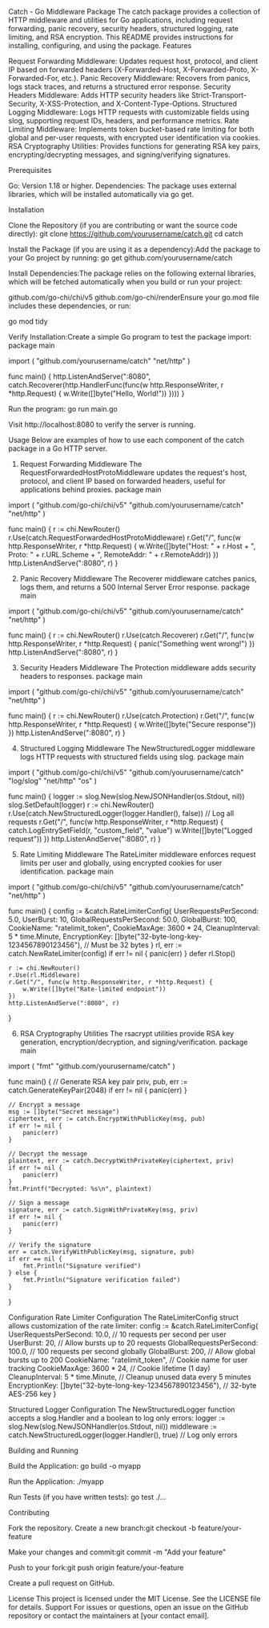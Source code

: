 Catch - Go Middleware Package
The catch package provides a collection of HTTP middleware and utilities for Go applications, including request forwarding, panic recovery, security headers, structured logging, rate limiting, and RSA encryption. This README provides instructions for installing, configuring, and using the package.
Features

Request Forwarding Middleware: Updates request host, protocol, and client IP based on forwarded headers (X-Forwarded-Host, X-Forwarded-Proto, X-Forwarded-For, etc.).
Panic Recovery Middleware: Recovers from panics, logs stack traces, and returns a structured error response.
Security Headers Middleware: Adds HTTP security headers like Strict-Transport-Security, X-XSS-Protection, and X-Content-Type-Options.
Structured Logging Middleware: Logs HTTP requests with customizable fields using slog, supporting request IDs, headers, and performance metrics.
Rate Limiting Middleware: Implements token bucket-based rate limiting for both global and per-user requests, with encrypted user identification via cookies.
RSA Cryptography Utilities: Provides functions for generating RSA key pairs, encrypting/decrypting messages, and signing/verifying signatures.

Prerequisites

Go: Version 1.18 or higher.
Dependencies: The package uses external libraries, which will be installed automatically via go get.

Installation

Clone the Repository (if you are contributing or want the source code directly):
git clone https://github.com/yourusername/catch.git
cd catch


Install the Package (if you are using it as a dependency):Add the package to your Go project by running:
go get github.com/yourusername/catch


Install Dependencies:The package relies on the following external libraries, which will be fetched automatically when you build or run your project:

github.com/go-chi/chi/v5
github.com/go-chi/renderEnsure your go.mod file includes these dependencies, or run:

go mod tidy


Verify Installation:Create a simple Go program to test the package import:
package main

import (
    "github.com/yourusername/catch"
    "net/http"
)

func main() {
    http.ListenAndServe(":8080", catch.Recoverer(http.HandlerFunc(func(w http.ResponseWriter, r *http.Request) {
        w.Write([]byte("Hello, World!"))
    })))
}

Run the program:
go run main.go

Visit http://localhost:8080 to verify the server is running.


Usage
Below are examples of how to use each component of the catch package in a Go HTTP server.
1. Request Forwarding Middleware
The RequestForwardedHostProtoMiddleware updates the request's host, protocol, and client IP based on forwarded headers, useful for applications behind proxies.
package main

import (
    "github.com/go-chi/chi/v5"
    "github.com/yourusername/catch"
    "net/http"
)

func main() {
    r := chi.NewRouter()
    r.Use(catch.RequestForwardedHostProtoMiddleware)
    r.Get("/", func(w http.ResponseWriter, r *http.Request) {
        w.Write([]byte("Host: " + r.Host + ", Proto: " + r.URL.Scheme + ", RemoteAddr: " + r.RemoteAddr))
    })
    http.ListenAndServe(":8080", r)
}

2. Panic Recovery Middleware
The Recoverer middleware catches panics, logs them, and returns a 500 Internal Server Error response.
package main

import (
    "github.com/go-chi/chi/v5"
    "github.com/yourusername/catch"
    "net/http"
)

func main() {
    r := chi.NewRouter()
    r.Use(catch.Recoverer)
    r.Get("/", func(w http.ResponseWriter, r *http.Request) {
        panic("Something went wrong!")
    })
    http.ListenAndServe(":8080", r)
}

3. Security Headers Middleware
The Protection middleware adds security headers to responses.
package main

import (
    "github.com/go-chi/chi/v5"
    "github.com/yourusername/catch"
    "net/http"
)

func main() {
    r := chi.NewRouter()
    r.Use(catch.Protection)
    r.Get("/", func(w http.ResponseWriter, r *http.Request) {
        w.Write([]byte("Secure response"))
    })
    http.ListenAndServe(":8080", r)
}

4. Structured Logging Middleware
The NewStructuredLogger middleware logs HTTP requests with structured fields using slog.
package main

import (
    "github.com/go-chi/chi/v5"
    "github.com/yourusername/catch"
    "log/slog"
    "net/http"
    "os"
)

func main() {
    logger := slog.New(slog.NewJSONHandler(os.Stdout, nil))
    slog.SetDefault(logger)
    r := chi.NewRouter()
    r.Use(catch.NewStructuredLogger(logger.Handler(), false)) // Log all requests
    r.Get("/", func(w http.ResponseWriter, r *http.Request) {
        catch.LogEntrySetField(r, "custom_field", "value")
        w.Write([]byte("Logged request"))
    })
    http.ListenAndServe(":8080", r)
}

5. Rate Limiting Middleware
The RateLimiter middleware enforces request limits per user and globally, using encrypted cookies for user identification.
package main

import (
    "github.com/go-chi/chi/v5"
    "github.com/yourusername/catch"
    "net/http"
)

func main() {
    config := &catch.RateLimiterConfig{
        UserRequestsPerSecond:   5.0,
        UserBurst:               10,
        GlobalRequestsPerSecond: 50.0,
        GlobalBurst:             100,
        CookieName:              "ratelimit_token",
        CookieMaxAge:            3600 * 24,
        CleanupInterval:         5 * time.Minute,
        EncryptionKey:           []byte("32-byte-long-key-1234567890123456"), // Must be 32 bytes
    }
    rl, err := catch.NewRateLimiter(config)
    if err != nil {
        panic(err)
    }
    defer rl.Stop()

    r := chi.NewRouter()
    r.Use(rl.Middleware)
    r.Get("/", func(w http.ResponseWriter, r *http.Request) {
        w.Write([]byte("Rate-limited endpoint"))
    })
    http.ListenAndServe(":8080", r)
}

6. RSA Cryptography Utilities
The rsacrypt utilities provide RSA key generation, encryption/decryption, and signing/verification.
package main

import (
    "fmt"
    "github.com/yourusername/catch"
)

func main() {
    // Generate RSA key pair
    priv, pub, err := catch.GenerateKeyPair(2048)
    if err != nil {
        panic(err)
    }

    // Encrypt a message
    msg := []byte("Secret message")
    ciphertext, err := catch.EncryptWithPublicKey(msg, pub)
    if err != nil {
        panic(err)
    }

    // Decrypt the message
    plaintext, err := catch.DecryptWithPrivateKey(ciphertext, priv)
    if err != nil {
        panic(err)
    }
    fmt.Printf("Decrypted: %s\n", plaintext)

    // Sign a message
    signature, err := catch.SignWithPrivateKey(msg, priv)
    if err != nil {
        panic(err)
    }

    // Verify the signature
    err = catch.VerifyWithPublicKey(msg, signature, pub)
    if err == nil {
        fmt.Println("Signature verified")
    } else {
        fmt.Println("Signature verification failed")
    }
}

Configuration
Rate Limiter Configuration
The RateLimiterConfig struct allows customization of the rate limiter:
config := &catch.RateLimiterConfig{
    UserRequestsPerSecond:   10.0,           // 10 requests per second per user
    UserBurst:               20,             // Allow bursts up to 20 requests
    GlobalRequestsPerSecond: 100.0,          // 100 requests per second globally
    GlobalBurst:             200,            // Allow global bursts up to 200
    CookieName:              "ratelimit_token", // Cookie name for user tracking
    CookieMaxAge:            3600 * 24,      // Cookie lifetime (1 day)
    CleanupInterval:         5 * time.Minute, // Cleanup unused data every 5 minutes
    EncryptionKey:           []byte("32-byte-long-key-1234567890123456"), // 32-byte AES-256 key
}

Structured Logger Configuration
The NewStructuredLogger function accepts a slog.Handler and a boolean to log only errors:
logger := slog.New(slog.NewJSONHandler(os.Stdout, nil))
middleware := catch.NewStructuredLogger(logger.Handler(), true) // Log only errors

Building and Running

Build the Application:
go build -o myapp


Run the Application:
./myapp


Run Tests (if you have written tests):
go test ./...



Contributing

Fork the repository.
Create a new branch:git checkout -b feature/your-feature


Make your changes and commit:git commit -m "Add your feature"


Push to your fork:git push origin feature/your-feature


Create a pull request on GitHub.

License
This project is licensed under the MIT License. See the LICENSE file for details.
Support
For issues or questions, open an issue on the GitHub repository or contact the maintainers at [your contact email].
